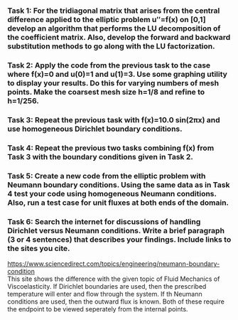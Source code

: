 ### Task 1: For the tridiagonal matrix that arises from the central difference applied to the elliptic problem u′′=f(x) on [0,1] develop an algorithm that performs the LU decomposition of the coefficient matrix. Also, develop the forward and backward substitution methods to go along with the LU factorization.  
  
### Task 2: Apply the code from the previous task to the case where f(x)=0 and u(0)=1 and u(1)=3. Use some graphing utility to display your results. Do this for varying numbers of mesh points. Make the coarsest mesh size h=1/8 and refine to h=1/256.  
  
### Task 3: Repeat the previous task with f(x)=10.0 sin(2πx) and use homogeneous Dirichlet boundary conditions.  
  
### Task 4: Repeat the previous two tasks combining f(x) from Task 3 with the boundary conditions given in Task 2.  
  
### Task 5: Create a new code from the elliptic problem with Neumann boundary conditions. Using the same data as in Task 4 test your code using homogeneous Neumann conditions. Also, run a test case for unit fluxes at both ends of the domain.  

### Task 6: Search the internet for discussions of handling Dirichlet versus Neumann conditions. Write a brief paragraph (3 or 4 sentences) that describes your findings. Include links to the sites you cite.  
https://www.sciencedirect.com/topics/engineering/neumann-boundary-condition  
This site shows the difference with the given topic of Fluid Mechanics of Viscoelasticity. If Dirichlet boundaries are used, then the prescribed temperature will enter and flow through the system. If th Neumann conditions are used, then the outward flux is known. Both of these require the endpoint to be viewed seperately from the internal points.
